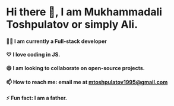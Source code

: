 # Hi there 👋, I am Mukhammadali Toshpulatov or simply Ali.
#### 👨‍💻 I am currently a Full-stack developer
#### ♡ I love coding in JS.
#### 😄 I am looking to collaborate on open-source projects.
#### 📫 How to reach me: email me at mtoshpulatov1995@gmail.com
#### ⚡ Fun fact: I am a father. 
<!--
**muhammadali1995/muhammadali1995** is a ✨ _special_ ✨ repository because its `README.md` (this file) appears on your GitHub profile.

Here are some ideas to get you started:

- 🔭 I’m currently working on ...
- 🌱 I’m currently learning ...
- 👯 I’m looking to collaborate on ...
- 🤔 I’m looking for help with ...
- 💬 Ask me about ...
- 📫 How to reach me: ...
- 😄 Pronouns: ...
- ⚡ Fun fact: ...
-->
